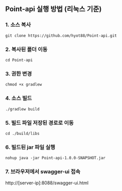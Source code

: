 ## Point-api 실행 방법 (리눅스 기준)
### 1. 소스 복사
```shell
git clone https://github.com/hyot88/Point-api.git
```

### 2. 복사된 폴더 이동
```shell
cd Point-api
```

### 3. 권한 변경
```shell
chmod +x gradlew
```

### 4. 소스 빌드
```shell
./gradlew build
```

### 5. 빌드 파일 저장된 경로로 이동
```shell
cd ./build/libs
```

### 6. 빌드된 jar 파일 실행
```shell
nohup java -jar Point-api-1.0.0-SNAPSHOT.jar
```

### 7. 브라우저에서 swagger-ui 접속
http://[server-ip]:8088/swagger-ui.html